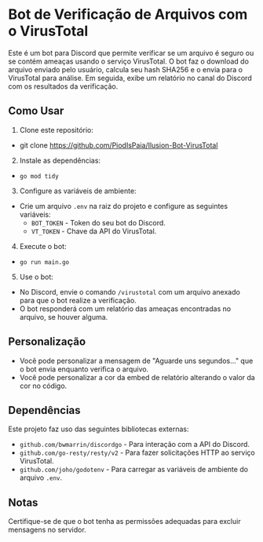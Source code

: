 # Bot de Verificação de Arquivos com o VirusTotal

Este é um bot para Discord que permite verificar se um arquivo é seguro ou se contém ameaças usando o serviço VirusTotal. O bot faz o download do arquivo enviado pelo usuário, calcula seu hash SHA256 e o envia para o VirusTotal para análise. Em seguida, exibe um relatório no canal do Discord com os resultados da verificação.

## Como Usar

1. Clone este repositório:

- git clone https://github.com/PiodIsPaia/Ilusion-Bot-VirusTotal



2. Instale as dependências:

- `go mod tidy`


3. Configure as variáveis de ambiente:
- Crie um arquivo `.env` na raiz do projeto e configure as seguintes variáveis:
  - `BOT_TOKEN` - Token do seu bot do Discord.
  - `VT_TOKEN` - Chave da API do VirusTotal.


4. Execute o bot: 

- `go run main.go`


5. Use o bot:
- No Discord, envie o comando `/virustotal` com um arquivo anexado para que o bot realize a verificação.
- O bot responderá com um relatório das ameaças encontradas no arquivo, se houver alguma.

## Personalização

- Você pode personalizar a mensagem de "Aguarde uns segundos..." que o bot envia enquanto verifica o arquivo.
- Você pode personalizar a cor da embed de relatório alterando o valor da cor no código.

## Dependências

Este projeto faz uso das seguintes bibliotecas externas:
- `github.com/bwmarrin/discordgo` - Para interação com a API do Discord.
- `github.com/go-resty/resty/v2` - Para fazer solicitações HTTP ao serviço VirusTotal.
- `github.com/joho/godotenv` - Para carregar as variáveis de ambiente do arquivo `.env`.

## Notas

Certifique-se de que o bot tenha as permissões adequadas para excluir mensagens no servidor.
